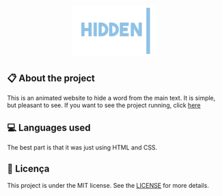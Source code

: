 
<h1 align="center">
    <img src="images/icon-repo.png" alt="Hidden" width="200px" />
</h1>

## :clipboard: About the project

This is an animated website to hide a word from the main text. It is simple, but pleasant to see. If you want to see the project running, click [here](https://dribbble.com/)

## :computer: Languages used

The best part is that it was just using HTML and CSS.

## :book: Licença

This project is under the MIT license. See the [LICENSE](LICENSE.md) for more details.